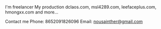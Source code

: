 I'm freelancer
My production dclaos.com, msl4289.com, leefaceplus.com, hmongxx.com and more...

Contact me 
Phone: 8652091826096
Email: nousainther@gmail.com
